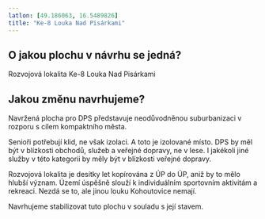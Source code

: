 ```yaml
---
latlon: [49.186063, 16.5489826]
title: "Ke-8 Louka Nad Pisárkami"
---
```


## O jakou plochu v návrhu se jedná?

Rozvojová lokalita Ke-8 Louka Nad Pisárkami

## Jakou změnu navrhujeme?

Navržená plocha pro DPS představuje neodůvodněnou suburbanizaci v rozporu s cílem kompaktního města.

Senioři potřebují klid, ne však izolaci. A toto je izolované místo. DPS by měl být v blízkosti obchodů, služeb a veřejné dopravy, ne v lese. I jakékoli jiné služby v této kategorii by měly být v blízkosti veřejné dopravy.

Rozvojová lokalita je desítky let kopírována z ÚP do ÚP, aniž by to mělo hlubší význam. Území úspěšně slouží k individuálním sportovním aktivitám a rekreaci. Nezdá se to, ale jinou louku Kohoutovice nemají.

Navrhujeme stabilizovat tuto plochu v souladu s její stavem.
